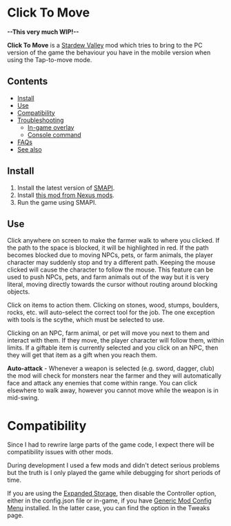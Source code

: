 # Click To Move
**--This very much WIP!--**

**Click To Move** is a [Stardew Valley](https://stardewvalley.net/) mod which tries to bring to the 
PC version of the game the behaviour you have in the mobile version when using the Tap-to-move mode.

## Contents
* [Install](#install)
* [Use](#use)
* [Compatibility](#compatibility)
* [Troubleshooting](#troubleshooting)
  * [In-game overlay](#in-game-overlay)
  * [Console command](#console-command)
* [FAQs](#faqs)
* [See also](#see-also)

## Install
1. Install the latest version of [SMAPI](https://smapi.io/).
3. Install [this mod from Nexus mods](https://www.nexusmods.com/stardewvalley/mods/).
4. Run the game using SMAPI.

## Use
Click anywhere on screen to make the farmer walk to where you clicked.
If the path to the space is blocked, it will be highlighted in red. If the path becomes blocked due to 
moving NPCs, pets, or farm animals, the player character may suddenly stop and try a different path.
Keeping the mouse clicked will cause the character to follow the mouse. This feature can be used to 
push NPCs, pets, and farm animals out of the way but it is very literal, moving directly towards 
the cursor without routing around blocking objects.

Click on items to action them. Clicking on stones, wood, stumps, boulders, rocks, etc. will auto-select 
the correct tool for the job.
The one exception with tools is the scythe, which must be selected to use.

Clicking on an NPC, farm animal, or pet will move you next to them and interact with them. If they move, 
the player character will follow them, within limits. If a giftable item is currently selected and you 
click on an NPC, then they will get that item as a gift when you reach them.

**Auto-attack** - Whenever a weapon is selected (e.g. sword, dagger, club) the mod will check for monsters 
near the farmer and they will automatically face and attack any enemies that come within range. You can 
click elsewhere to walk away, however you cannot move while the weapon is in mid-swing.

# Compatibility
Since I had to rewrire large parts of the game code, I expect there will be compatibility issues with other mods.

During development I used a few mods and didn't detect serious problems but the truth is I only played the game 
while debugging for short periods of time.

If you are using the [Expanded Storage](https://www.nexusmods.com/stardewvalley/mods/7431), then disable the 
Controller option, either in the config.json file or in-game, if you have 
[Generic Mod Config Menu](https://www.nexusmods.com/stardewvalley/mods/5098) installed. In the latter case,
you can find the option in the Tweaks page.

